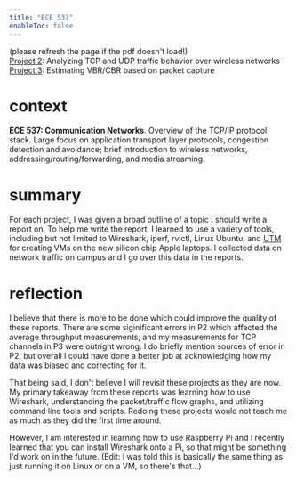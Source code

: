 ```yaml
---
title: "ECE 537"
enableToc: false
---
```

(please refresh the page if the pdf doesn't load!)  
[Project 2](http://emilyyao.me/report2.pdf): Analyzing TCP and UDP traffic behavior over wireless networks  
[Project 3](http://emilyyao.me/report3.pdf): Estimating VBR/CBR based on packet capture

# context
**ECE 537: Communication Networks**. Overview of the TCP/IP protocol stack. Large focus on application transport layer protocols, congestion detection and avoidance; brief introduction to wireless networks, addressing/routing/forwarding, and media streaming. 

# summary
For each project, I was given a broad outline of a topic I should write a report on. To help me write the report, I learned to use a variety of tools, including but not limited to Wireshark, iperf, rvictl, Linux Ubuntu, and [UTM](/utm-ubuntu) for creating VMs on the new silicon chip Apple laptops. I collected data on network traffic on campus and I go over this data in the reports.

# reflection
<!-- My biggest takeaway from this project is adaptability. Most of the tools I mentioned are specific to this kind of work and I had zero experience using them coming into these projects. Learning my way around these tools as I was working on an actual project showed me that I could learn as I go. 

I also found it interesting to be able to to collect data and observe processes that are part of a larger, ongoing network. I've only ever ran code in isolated projects which had no interaction with the world. I had full control over the environment and when issues came up, I could locate and fix the problem. This project was more about using tools to watch a network run, and if anomalies came up in my data, I couldn't just locate to the source of the error and fix it, I had to find work arounds.  -->



I believe that there is more to be done which could improve the quality of these reports. There are some siginificant errors in P2 which affected the average throughput measurements, and my measurements for TCP channels in P3 were outright wrong. I do briefly mention sources of error in P2, but overall I could have done a better job at acknowledging how my data was biased and correcting for it.

That being said, I don't believe I will revisit these projects as they are now. My primary takeaway from these reports was learning how to use Wireshark, understanding the packet/traffic flow graphs, and utilizing command line tools and scripts. Redoing these projects would not teach me as much as they did the first time around. 

However, I am interested in learning how to use Raspberry Pi and I recently learned that you can install Wireshark onto a Pi, so that might be something I'd work on in the future. (Edit: I was told this is basically the same thing as just running it on Linux or on a VM, so there's that...)

